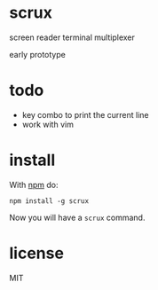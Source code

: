 # scrux

screen reader terminal multiplexer

early prototype

# todo

* key combo to print the current line
* work with vim

# install

With [npm](https://npmjs.org) do:

```
npm install -g scrux
```

Now you will have a `scrux` command.

# license

MIT
